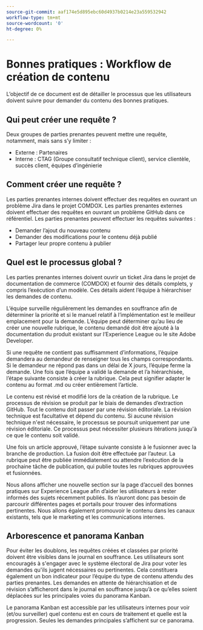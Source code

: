 ```yaml
---
source-git-commit: aaf174e5d895ebc60d4937b0214e23a559532942
workflow-type: tm+mt
source-wordcount: '0'
ht-degree: 0%

---
```

# Bonnes pratiques : Workflow de création de contenu

L’objectif de ce document est de détailler le processus que les utilisateurs doivent suivre pour demander du contenu des bonnes pratiques.

## Qui peut créer une requête ?

Deux groupes de parties prenantes peuvent mettre une requête, notamment, mais sans s’y limiter :

- Externe : Partenaires
- Interne : CTAG (Groupe consultatif technique client), service clientèle, succès client, équipes d’ingénierie

## Comment créer une requête ?

Les parties prenantes internes doivent effectuer des requêtes en ouvrant un problème Jira dans le projet COMDOX. Les parties prenantes externes doivent effectuer des requêtes en ouvrant un problème GitHub dans ce référentiel. Les parties prenantes peuvent effectuer les requêtes suivantes :

- Demander l’ajout du nouveau contenu
- Demander des modifications pour le contenu déjà publié
- Partager leur propre contenu à publier

## Quel est le processus global ?

Les parties prenantes internes doivent ouvrir un ticket Jira dans le projet de documentation de commerce (COMDOX) et fournir des détails complets, y compris l’exécution d’un modèle. Ces détails aident l’équipe à hiérarchiser les demandes de contenu.

L’équipe surveille régulièrement les demandes en souffrance afin de déterminer la priorité et si le manuel relatif à l’implémentation est le meilleur emplacement pour la demande. L’équipe peut déterminer qu’au lieu de créer une nouvelle rubrique, le contenu demandé doit être ajouté à la documentation du produit existant sur l’Experience League ou le site Adobe Developer.

Si une requête ne contient pas suffisamment d’informations, l’équipe demandera au demandeur de renseigner tous les champs correspondants. Si le demandeur ne répond pas dans un délai de X jours, l’équipe ferme la demande.
Une fois que l’équipe a validé la demande et l’a hiérarchisée, l’étape suivante consiste à créer la rubrique. Cela peut signifier adapter le contenu au format .md ou créer entièrement l’article.

Le contenu est révisé et modifié lors de la création de la rubrique. Le processus de révision se produit par le biais de demandes d’extraction GitHub. Tout le contenu doit passer par une révision éditoriale. La révision technique est facultative et dépend du contenu. Si aucune révision technique n&#39;est nécessaire, le processus se poursuit uniquement par une révision éditoriale. Ce processus peut nécessiter plusieurs itérations jusqu&#39;à ce que le contenu soit validé.

Une fois un article approuvé, l’étape suivante consiste à le fusionner avec la branche de production. La fusion doit être effectuée par l’auteur. La rubrique peut être publiée immédiatement ou attendre l’exécution de la prochaine tâche de publication, qui publie toutes les rubriques approuvées et fusionnées.

Nous allons afficher une nouvelle section sur la page d’accueil des bonnes pratiques sur Experience League afin d’aider les utilisateurs à rester informés des sujets récemment publiés. Ils n’auront donc pas besoin de parcourir différentes pages et portails pour trouver des informations pertinentes. Nous allons également promouvoir le contenu dans les canaux existants, tels que le marketing et les communications internes.

## Arborescence et panorama Kanban

Pour éviter les doublons, les requêtes créées et classées par priorité doivent être visibles dans le journal en souffrance. Les utilisateurs sont encouragés à s&#39;engager avec le système électoral de Jira pour voter les demandes qu&#39;ils jugent nécessaires ou pertinentes. Cela constituera également un bon indicateur pour l’équipe du type de contenu attendu des parties prenantes. Les demandes en attente de hiérarchisation et de révision s’afficheront dans le journal en souffrance jusqu’à ce qu’elles soient déplacées sur les principales voies du panorama Kanban.

Le panorama Kanban est accessible par les utilisateurs internes pour voir (et/ou surveiller) quel contenu est en cours de traitement et quelle est la progression. Seules les demandes principales s’affichent sur ce panorama.
